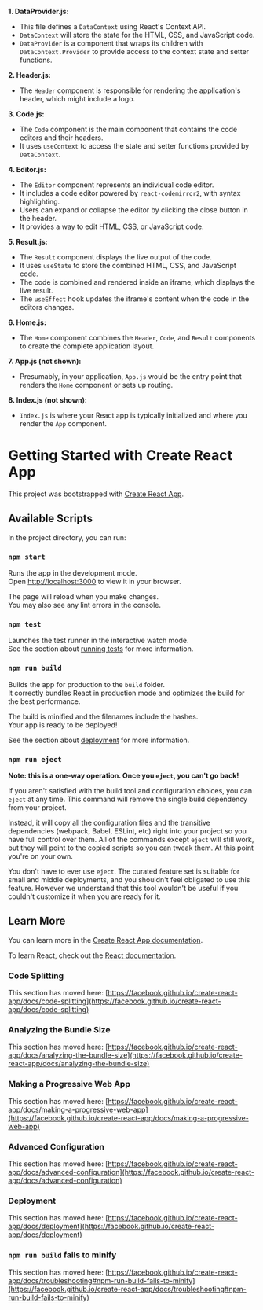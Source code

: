 
**1. DataProvider.js:**
   - This file defines a `DataContext` using React's Context API.
   - `DataContext` will store the state for the HTML, CSS, and JavaScript code.
   - `DataProvider` is a component that wraps its children with `DataContext.Provider` to provide access to the context state and setter functions.

**2. Header.js:**
   - The `Header` component is responsible for rendering the application's header, which might include a logo.

**3. Code.js:**
   - The `Code` component is the main component that contains the code editors and their headers.
   - It uses `useContext` to access the state and setter functions provided by `DataContext`.

**4. Editor.js:**
   - The `Editor` component represents an individual code editor.
   - It includes a code editor powered by `react-codemirror2`, with syntax highlighting.
   - Users can expand or collapse the editor by clicking the close button in the header.
   - It provides a way to edit HTML, CSS, or JavaScript code.

**5. Result.js:**
   - The `Result` component displays the live output of the code.
   - It uses `useState` to store the combined HTML, CSS, and JavaScript code.
   - The code is combined and rendered inside an iframe, which displays the live result.
   - The `useEffect` hook updates the iframe's content when the code in the editors changes.

**6. Home.js:**
   - The `Home` component combines the `Header`, `Code`, and `Result` components to create the complete application layout.

**7. App.js (not shown):**
   - Presumably, in your application, `App.js` would be the entry point that renders the `Home` component or sets up routing.

**8. Index.js (not shown):**
   - `Index.js` is where your React app is typically initialized and where you render the `App` component.

# Getting Started with Create React App

This project was bootstrapped with [Create React App](https://github.com/facebook/create-react-app).

## Available Scripts

In the project directory, you can run:

### `npm start`

Runs the app in the development mode.\
Open [http://localhost:3000](http://localhost:3000) to view it in your browser.

The page will reload when you make changes.\
You may also see any lint errors in the console.

### `npm test`

Launches the test runner in the interactive watch mode.\
See the section about [running tests](https://facebook.github.io/create-react-app/docs/running-tests) for more information.

### `npm run build`

Builds the app for production to the `build` folder.\
It correctly bundles React in production mode and optimizes the build for the best performance.

The build is minified and the filenames include the hashes.\
Your app is ready to be deployed!

See the section about [deployment](https://facebook.github.io/create-react-app/docs/deployment) for more information.

### `npm run eject`

**Note: this is a one-way operation. Once you `eject`, you can't go back!**

If you aren't satisfied with the build tool and configuration choices, you can `eject` at any time. This command will remove the single build dependency from your project.

Instead, it will copy all the configuration files and the transitive dependencies (webpack, Babel, ESLint, etc) right into your project so you have full control over them. All of the commands except `eject` will still work, but they will point to the copied scripts so you can tweak them. At this point you're on your own.

You don't have to ever use `eject`. The curated feature set is suitable for small and middle deployments, and you shouldn't feel obligated to use this feature. However we understand that this tool wouldn't be useful if you couldn't customize it when you are ready for it.

## Learn More

You can learn more in the [Create React App documentation](https://facebook.github.io/create-react-app/docs/getting-started).

To learn React, check out the [React documentation](https://reactjs.org/).

### Code Splitting

This section has moved here: [https://facebook.github.io/create-react-app/docs/code-splitting](https://facebook.github.io/create-react-app/docs/code-splitting)

### Analyzing the Bundle Size

This section has moved here: [https://facebook.github.io/create-react-app/docs/analyzing-the-bundle-size](https://facebook.github.io/create-react-app/docs/analyzing-the-bundle-size)

### Making a Progressive Web App

This section has moved here: [https://facebook.github.io/create-react-app/docs/making-a-progressive-web-app](https://facebook.github.io/create-react-app/docs/making-a-progressive-web-app)

### Advanced Configuration

This section has moved here: [https://facebook.github.io/create-react-app/docs/advanced-configuration](https://facebook.github.io/create-react-app/docs/advanced-configuration)

### Deployment

This section has moved here: [https://facebook.github.io/create-react-app/docs/deployment](https://facebook.github.io/create-react-app/docs/deployment)

### `npm run build` fails to minify

This section has moved here: [https://facebook.github.io/create-react-app/docs/troubleshooting#npm-run-build-fails-to-minify](https://facebook.github.io/create-react-app/docs/troubleshooting#npm-run-build-fails-to-minify)
